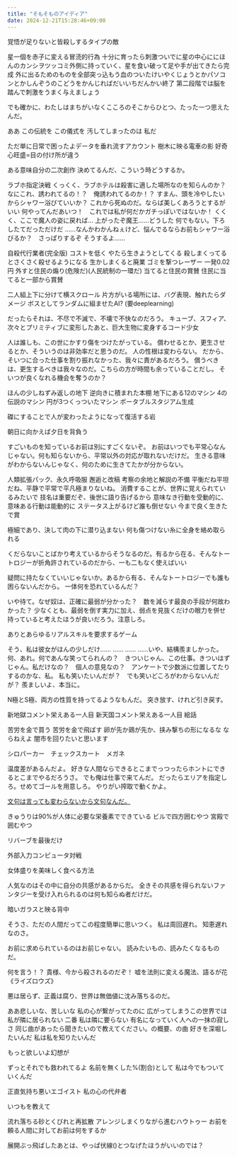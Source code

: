```yaml
---
title: "そもそものアイディア"
date: 2024-12-21T15:28:46+09:00
---
```

覚悟が足りないと皆殺しするタイプの敵

星一個を赤子に変える冒涜的行為
十分に育ったら刺激ついでに星の中心ににほんのカンシヲツッコミ外側に持っていく、星を食い破って足や手が出てきたら完成
外に出るためのものを全部突っ込もう血のついたけいやくじょうとかパソコンとかしんぞうのこどうをかんじればだいいちだんかい終了
第二段階では脳を踏んで刺激をうまく与えましょう

でも確かに、わたしはまちがいなくこころのそこからひとつ、たった一つ思えたんだ。

ああ
この伝統を
この儀式を
汚してしまったのは
私だ

ただ単に日常で困ったよデータを垂れ流すアカウント
樹木に映る電車の影
好奇心旺盛=目の付け所が違う

ある意味自分の二次創作
決めてるんだ、こういう時どうするか。

ラブホ指定決戦
くっくく、ラブホテルは殺害に適した場所なのを知らんのか？
なにこれ、誘われてるの！？　俺誘われてるのか！？
すまん、頭を冷やしたいからシャワー浴びていいか？
これから死ぬのだ。ならば美しくあろうとするがいい
何やってんだあいつ！　これでは私が何だかガチっぽいではないか！
くくく、ここで魔人の姿に戻れば…
上がったぞ魔王……どうした
何でもない。下ろしたてだっただけだ
……なんかわかんねぇけど、悩んでるならお前もシャワー浴びるか？　さっぱりするぞ
そうするよ……

自殺代行業者(完全版)
コストを低く
やたら生きようとしてくる
殺しまくってるとさくさく殺せるようになる
生かしまくると廃業
ゴミを撃つレーザー
一発0.02円
外すと住民の煽り(危険だ)(人民統制の一環だ)
当てると住民の賞賛
住民に当てると一部から賞賛

二人組上下に分けて横スクロール
片方がいる場所には、バグ表現、触れたらダメージ
ボスとしてランダムに組ませたAI? (要deeplearning)

だったらそれは、不尽で不滅で、不壊で不快なのだろう。
キューブ、スフィア、次々とプリミティブに変形したあと、巨大生物に変身するコード少女

人は誰しも、この世にかすり傷をつけたがっている。
償わせるとか、更生させるとか、そういうのは非効率だと思うのだ。
人の性根は変わらない。
だから、そいつに合った仕事を割り振れなかった、我々に責があるだろう。
償うべきは、更生するべきは我々なのだ。こちらの方が時間も余っていることだし。
そいつが良くなれる機会を奪うのか？

ほんの少しねずみ返しの地下
逆向きに積まれた本棚
地下にある12のマシン
4の伝説のマシン
円が3つくっついたマシン
ポータブルスタジアム生成

磔にすることで人が変わったようになって復活する岩

朝日に向かえば夕日を背負う

すごいものを知っているお前は別にすごくないぞ。
お前はいつでも平常心なんじゃない。何も知らないから、平常以外の対応が取れないだけだ。
生きる意味がわからないんじゃなく、何のために生きてたかが分からない。

人類拡張パック、永久呼吸服
邂逅と改稿
考察の余地と解説の不備
平衡だね平坦だね、平静で平常で平凡極まりないね。
消費することが、世界に覚えられているみたいで
技名は重要だぞ、後世に語り告げるから
意味なき行動を受動的に、意味ある行動は能動的に
ステータス上がるけど誰も倒せない
今まで良く生きたで賞

極細であり、決して肉の下に潜り込まない
何も傷つけない糸に全身を絡め取られる

くだらないことばかり考えているからそうなるのだ。有るから在る、そんなトートロジーが折角許されているのだから、一も二もなく使えばいい

疑問に持たなくていいじゃないか。あるから有る、そんなトートロジーでも誰も困らないんだから。
一体何を恐れているんだ？

いや待て。なぜ奴は、正確に最弱が分かった？　数を減らす最良の手段が何故わかった？
少なくとも、最弱を倒す実力に加え、弱点を見抜くだけの眼力を併せ持っていると考えたほうが良いだろう。注意しろ。

ありとあらゆるリアルスキルを要求するゲーム

そう、私は彼女がほんの少しだけ……
……
……
……いや、結構羨ましかった。
何、あれ。何であんな笑ってられんの？　きついじゃん、この仕事。きついはずじゃん。私だけなの？　個人の意見なの？　アンケートで少数派に位置してたりするのかな、私。
私も笑いたいんだが？　でも笑いどころがわからないんだが？
羨ましいよ、本当に。

N極とS極、両方の性質を持ってるようなもんだ。
突き放す、けれど引き戻す。



新地獄コメント栄えある一人目
新天国コメント栄えある一人目
絵話







苦労を金で買う
苦労を金で飛ばす
卵が先か鶏が先か、挟み撃ちの形になるな
ならねえよ
闇市を回りたいと思います


シロパーカー　チェックスカート　メガネ

温度差があるんだよ。
好きな人間ならできるとこまでっつったらホントにできるとこまでやるだろうさ。
でも俺は仕事で来てんだ。
だったらエリアを指定しろ。せめてゴールを用意しろ。
やりがい搾取で動くかよ。

[文句は言っても変わらないから文句なんだ。](文句は言っても変わらないから文句なんだ。.md)

きゅうりは90%が人体に必要な栄養素でできている
ビルで四方囲むやつ
宮殿で囲むやつ

リバーブを最後だけ

外部入力コンピュータ対戦

女体盛りを美味しく食べる方法

人気なのはその中に自分の共感があるからだ。
全きその共感を得られないファンタジーを受け入れられるのは何も知らぬ者だけだ。

暗いガラスと映る背中

そうさ、ただの人間だってこの程度簡単に思いつく。
私は周回遅れ。
知恵遅れなのさ。

お前に求められているのはお前じゃない。
読みたいもの、読みたくなるものだ。

何を言う！？
貴様、今から殺されるのだぞ！
嘘を法則に変える魔法、語るが花《ライズロウズ》

悪は居らず、正義は腐り、世界は無価値に沈み落ちるのだ。

ああ悲しいな、苦しいな
私の心が繋がってたのに
広がってしまうこの世界では
私が隣に居られない
二番
私は隣に要らない
有名になっていく人への一抹の寂しさ
同じ曲があったら聞きたいので教えてください。の概要、の曲
好きを深堀したいんだ
私は私を知りたいんだ

もっと欲しいよ幻想が

ずっとそれでも救われてるよ
名前を無くした%(割合)として
私は今でもついていくんだ

正直気持ち悪いエゴイスト
私の心の代弁者

いつもを教えて

流れ落ちる砂とくびれと再拡散
アレンジしまくりながら進むハウトゥー
お前を頼る人間に対してお前は何をするか

展開ぶっ飛ばしたあとは、やっぱ伏線()とつなげたほうがいいのでは？
